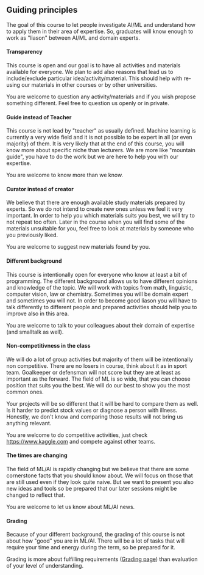 ## Guiding principles

The goal of this course to let people investigate AI/ML and understand how to apply them in their area of expertise. So, graduates
will know enough to work as "liason" between AI/ML and domain experts.

#### Transparency

This course is open and our goal is to have all activities and materials available for everyone. We plan to add also reasons that lead
us to include/exclude particular idea/activity/material. This should help with re-using our materials in other courses or by other
universities.

You are welcome to question any activity/materials and if you wish propose something different. Feel free to question us openly or in private.

#### Guide instead of Teacher

This course is not lead by "teacher" as usually defined. Machine learning is currently a very wide field and it is not possible to be
expert in all (or even majority) of them. It is very likely that at the end of this course, you will know more about specific niche than
lecturers. We are more like "mountain guide", you have to do the work but we are here to help you with our expertise.

You are welcome to know more than we know.

#### Curator instead of creator

We believe that there are enough available study materials prepared by experts. So we do not intend to create new ones unless 
we feel it very important. In order to help you which materials suits you
best, we will try to not repeat too often. Later in the course when you will find some of the materials unsuitable for you, feel
free to look at materials by someone who you previously liked. 

You are welcome to suggest new materials found by you.

#### Different background

This course is intentionally open for everyone who know at least a bit of programming. The different background allows us to have different
opinions and knowledge of the topic. We will work with topics from math, linguistic, computer vision, law or chemistry. Sometimes you will
be domain expert and sometimes you will not. In order to become good liason you will have to talk differently to different people and 
prepared activities should help you to improve also in this area. 

You are welcome to talk to your colleagues about their domain of expertise (and smalltalk as well). 

#### Non-competitivness in the class

We will do a lot of group activities but majority of them will be intentionally non competitive. There are no losers in course, think about
it as in sport team. Goalkeeper or defensman will not score but they are at least as important as the forward. The field of ML is so wide,
that you can choose position that suits you the best. We will do our best to show you the most common ones. 

Your projects will be so different that it will be hard to compare them as well. Is it harder to predict stock values or diagnose a person with illness. 
Honestly, we don't know and comparing those results will not bring us anything relevant.

You are welcome to do competitive activities, just check https://www.kaggle.com and compete against other teams.

#### The times are changing

The field of ML/AI is rapidly changing but we believe that there are some cornerstone facts that you should know about. We will
focus on those that are still used even if they look quite naive. But we want to present you also new ideas and tools so be prepared
that our later sessions might be changed to reflect that. 

You are welcome to let us know about ML/AI news.

#### Grading

Because of your different background, the grading of this course is not about how "good" you are in ML/AI. There will be a lot of tasks
that will require your time and energy during the term, so be prepared for it.


Grading is more about fulfilling requirements ([Grading page](Grading.md)) than evaluation of your level of understanding.
